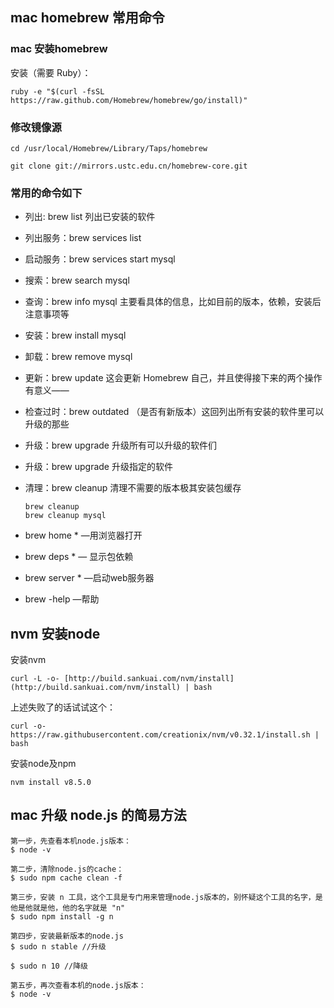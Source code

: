 ## mac homebrew 常用命令

### mac 安装homebrew

安装（需要 Ruby）：

	ruby -e "$(curl -fsSL https://raw.github.com/Homebrew/homebrew/go/install)"


### 修改镜像源

	cd /usr/local/Homebrew/Library/Taps/homebrew
	
	git clone git://mirrors.ustc.edu.cn/homebrew-core.git



### 常用的命令如下

- 列出: brew list 列出已安装的软件

- 列出服务：brew services list

- 启动服务：brew services start mysql

- 搜索：brew search mysql

- 查询：brew info mysql 主要看具体的信息，比如目前的版本，依赖，安装后注意事项等

- 安装：brew install mysql

- 卸载：brew remove mysql

- 更新：brew update 这会更新 Homebrew 自己，并且使得接下来的两个操作有意义——

- 检查过时：brew outdated （是否有新版本）这回列出所有安装的软件里可以升级的那些

- 升级：brew upgrade 升级所有可以升级的软件们

- 升级：brew upgrade <xxx>   升级指定的软件

- 清理：brew cleanup 清理不需要的版本极其安装包缓存

   ```
   brew cleanup
   brew cleanup mysql
   ```

- brew home  *   —用浏览器打开

- brew deps  *   — 显示包依赖

- brew server *  —启动web服务器

- brew -help   —帮助



## nvm 安装node

安装nvm

	curl -L -o- [http://build.sankuai.com/nvm/install](http://build.sankuai.com/nvm/install) | bash
上述失败了的话试试这个：

	curl -o- https://raw.githubusercontent.com/creationix/nvm/v0.32.1/install.sh | bash

安装node及npm

	nvm install v8.5.0



## mac 升级 node.js 的简易方法


	第一步，先查看本机node.js版本：
	$ node -v
		
	第二步，清除node.js的cache：
	$ sudo npm cache clean -f
		
	第三步，安装 n 工具，这个工具是专门用来管理node.js版本的，别怀疑这个工具的名字，是他是他就是他，他的名字就是 "n"
	$ sudo npm install -g n
		
	第四步，安装最新版本的node.js
	$ sudo n stable //升级
	
	$ sudo n 10 //降级
		
	第五步，再次查看本机的node.js版本：
	$ node -v


